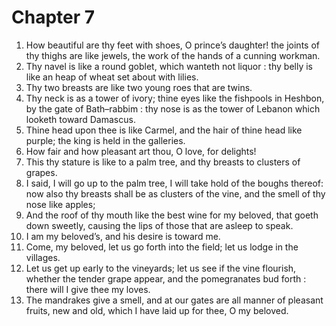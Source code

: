 # Chapter 7

1. How beautiful are thy feet with shoes, O prince’s daughter! the joints of thy thighs are like jewels, the work of the hands of a cunning workman.
2. Thy navel is like a round goblet, which wanteth not liquor : thy belly is like an heap of wheat set about with lilies.
3. Thy two breasts are like two young roes that are twins.
4. Thy neck is as a tower of ivory; thine eyes like the fishpools in Heshbon, by the gate of Bath–rabbim : thy nose is as the tower of Lebanon which looketh toward Damascus.
5. Thine head upon thee is like Carmel, and the hair of thine head like purple; the king is held in the galleries.
6. How fair and how pleasant art thou, O love, for delights!
7. This thy stature is like to a palm tree, and thy breasts to clusters of grapes.
8. I said, I will go up to the palm tree, I will take hold of the boughs thereof: now also thy breasts shall be as clusters of the vine, and the smell of thy nose like apples;
9. And the roof of thy mouth like the best wine for my beloved, that goeth down sweetly, causing the lips of those that are asleep to speak.
10. I am my beloved’s, and his desire is toward me.
11. Come, my beloved, let us go forth into the field; let us lodge in the villages.
12. Let us get up early to the vineyards; let us see if the vine flourish, whether the tender grape appear, and the pomegranates bud forth : there will I give thee my loves.
13. The mandrakes give a smell, and at our gates are all manner of pleasant fruits, new and old, which I have laid up for thee, O my beloved.

